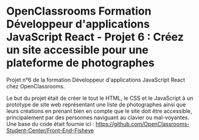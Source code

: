 # OpenClassrooms Formation Développeur d'applications JavaScript React - Projet 6 : Créez un site accessible pour une plateforme de photographes
 
Projet n°6 de la formation Développeur d'applications JavaScript React chez OpenClassrooms.

Le but du projet était de créer le tout le HTML, le CSS et le JavaScript à un prototype de site web représentant une liste de photographes ainsi que leurs créations en prenant bien en compte que le site doit être accessible, principalement par des personnes naviguant au clavier ou mal-voyantes.
Une base du code était fournie ici : https://github.com/OpenClassrooms-Student-Center/Front-End-Fisheye